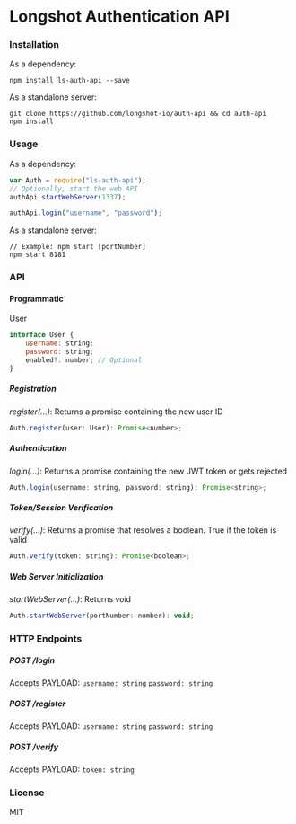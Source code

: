 # Longshot Authentication API

### Installation
As a dependency:
```
npm install ls-auth-api --save
```

As a standalone server:
```
git clone https://github.com/longshot-io/auth-api && cd auth-api
npm install
```

### Usage
As a dependency:
```javascript
var Auth = require("ls-auth-api");
// Optionally, start the web API
authApi.startWebServer(1337);

authApi.login("username", "password");
```

As a standalone server:
```
// Example: npm start [portNumber]
npm start 8181
```

### API
#### Programmatic
User
```javascript
interface User {
	username: string;
	password: string;
	enabled?: number; // Optional
}
```

##### Registration
*register(...)*: Returns a promise containing the new user ID
```javascript
Auth.register(user: User): Promise<number>;
```

##### Authentication
*login(...)*: Returns a promise containing the new JWT token or gets rejected
```javascript
Auth.login(username: string, password: string): Promise<string>;
```

##### Token/Session Verification
*verify(...)*: Returns a promise that resolves a boolean. True if the token is valid
```javascript
Auth.verify(token: string): Promise<boolean>;
```

##### Web Server Initialization
*startWebServer(...)*: Returns void
```javascript
Auth.startWebServer(portNumber: number): void;
```

### HTTP Endpoints
##### POST /login
Accepts PAYLOAD:
`username: string`
`password: string`

##### POST /register
Accepts PAYLOAD:
`username: string`
`password: string`

##### POST /verify
Accepts PAYLOAD:
`token: string`

### License
MIT